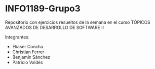 # INFO1189-Grupo3

Repositorio con ejercicios resueltos de la semana en el curso TÓPICOS AVANZADOS DE DESARROLLO DE SOFTWARE II

Integrantes:
* Eliaser Concha
* Christian Ferrer
* Benjamín Sánchez
* Patricio Valdés